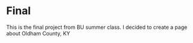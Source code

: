 # Final
This is the final project from BU summer class.  I decided to create a page about Oldham County, KY
